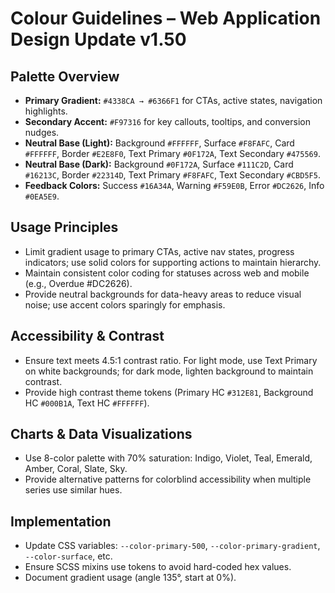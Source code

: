 # Colour Guidelines – Web Application Design Update v1.50

## Palette Overview
- **Primary Gradient:** `#4338CA → #6366F1` for CTAs, active states, navigation highlights.
- **Secondary Accent:** `#F97316` for key callouts, tooltips, and conversion nudges.
- **Neutral Base (Light):** Background `#FFFFFF`, Surface `#F8FAFC`, Card `#FFFFFF`, Border `#E2E8F0`, Text Primary `#0F172A`, Text Secondary `#475569`.
- **Neutral Base (Dark):** Background `#0F172A`, Surface `#111C2D`, Card `#16213C`, Border `#22314D`, Text Primary `#F8FAFC`, Text Secondary `#CBD5F5`.
- **Feedback Colors:** Success `#16A34A`, Warning `#F59E0B`, Error `#DC2626`, Info `#0EA5E9`.

## Usage Principles
- Limit gradient usage to primary CTAs, active nav states, progress indicators; use solid colors for supporting actions to maintain hierarchy.
- Maintain consistent color coding for statuses across web and mobile (e.g., Overdue #DC2626).
- Provide neutral backgrounds for data-heavy areas to reduce visual noise; use accent colors sparingly for emphasis.

## Accessibility & Contrast
- Ensure text meets 4.5:1 contrast ratio. For light mode, use Text Primary on white backgrounds; for dark mode, lighten background to maintain contrast.
- Provide high contrast theme tokens (Primary HC `#312E81`, Background HC `#000B1A`, Text HC `#FFFFFF`).

## Charts & Data Visualizations
- Use 8-color palette with 70% saturation: Indigo, Violet, Teal, Emerald, Amber, Coral, Slate, Sky.
- Provide alternative patterns for colorblind accessibility when multiple series use similar hues.

## Implementation
- Update CSS variables: `--color-primary-500`, `--color-primary-gradient`, `--color-surface`, etc.
- Ensure SCSS mixins use tokens to avoid hard-coded hex values.
- Document gradient usage (angle 135°, start at 0%).
